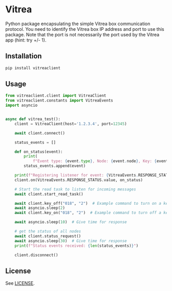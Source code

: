 # Vitrea

Python package encapsulating the simple Vitrea box communication protocol.
You need to identify the Vitrea box IP address and port to use this package.
Note that the port is not necessarily the port used by the Vitrea app (hint: try +/- 1).

## Installation

```bash
pip install vitreaclient
```

## Usage

```python
from vitreaclient.client import VitreaClient
from vitreaclient.constants import VitreaEvents
import asyncio


async def vitrea_test():
    client = VitreaClient(host='1.2.3.4', port=12345)

    await client.connect()

    status_events = []

    def on_status(event):
        print(
            f"Event type: {event.type}, Node: {event.node}, Key: {event.key}, Status: {event.status}, Extra: {event.extra}")
        status_events.append(event)

    print(f"Registering listener for event: {VitreaEvents.RESPONSE_STATUS}")
    client.on(VitreaEvents.RESPONSE_STATUS.value, on_status)

    # Start the read task to listen for incoming messages
    await client.start_read_task()

    await client.key_off("018", "2")  # Example command to turn on a key
    await asyncio.sleep(2)
    await client.key_on("018", "2")  # Example command to turn off a key

    await asyncio.sleep(10)  # Give time for response

    # get the status of all nodes
    await client.status_request()
    await asyncio.sleep(30)  # Give time for response
    print(f"Status events received: {len(status_events)}")

    client.disconnect()

```

## License
See [LICENSE](LICENSE).

